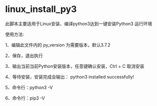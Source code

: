 # linux_install_py3
此脚本主要适用于Linux安装、编译python3达到一键安装Python3 运行环境

使用方法:

1、编辑此文件内的 py_version 为需要版本，默认3.7.2

2、保存，退出执行

3、输出当前当前Python安装版本，任意键确认安装，Ctrl + C 取消安装

4、等待安装，安装完成会输出： python3 installed successfully!

5、命令行：python3 -V

6、命令行：pip3 -V 
